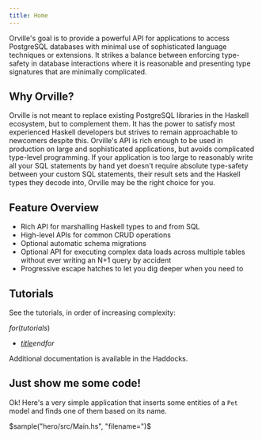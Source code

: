 ```yaml
---
title: Home
---
```


Orville's goal is to provide a powerful API for applications to access
PostgreSQL databases with minimal use of sophisticated language techniques or
extensions. It strikes a balance between enforcing type-safety in database
interactions where it is reasonable and presenting type signatures that are
minimally complicated.

## Why Orville?

Orville is not meant to replace existing PostgreSQL libraries in the Haskell
ecosystem, but to complement them. It has the power to satisfy most experienced
Haskell developers but strives to remain approachable to newcomers despite
this. Orville's API is rich enough to be used in production on large and
sophisticated applications, but avoids complicated type-level programming. If
your application is too large to reasonably write all your SQL statements by
hand yet doesn't require absolute type-safety between your custom SQL
statements, their result sets and the Haskell types they decode into, Orville
may be the right choice for you.

## Feature Overview

* Rich API for marshalling Haskell types to and from SQL
* High-level APIs for common CRUD operations
* Optional automatic schema migrations
* Optional API for executing complex data loads across multiple tables without ever writing an N+1 query by accident
* Progressive escape hatches to let you dig deeper when you need to

## Tutorials

See the tutorials, in order of increasing complexity:

$for(tutorials)$
* <a href="$url$">$title$</a>$endfor$

Additional documentation is available in the Haddocks.

## Just show me some code!

Ok! Here's a very simple application that inserts some entities of a `Pet`
model and finds one of them based on its name.

$sample("hero/src/Main.hs", "filename=")$
